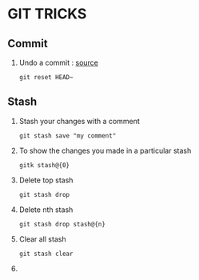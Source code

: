 # GIT TRICKS

## Commit
1. Undo a commit : [source](https://stackoverflow.com/questions/927358/how-do-i-undo-the-most-recent-local-commits-in-git)
    ```
    git reset HEAD~
    ```

## Stash
1. Stash your changes with a comment 
    ```
    git stash save "my comment"
    ```
2. To show the changes you made in a particular stash

    ```
    gitk stash@{0}
    ```
3. Delete top stash 
    ```
    git stash drop 
    ```
4. Delete nth stash  
    ```
    git stash drop stash@{n}
    ```
5. Clear all stash
    ```
    git stash clear
    ```
6.

